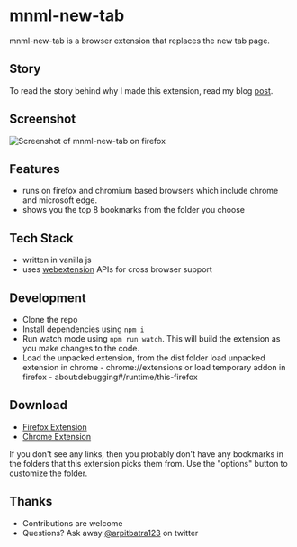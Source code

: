 # mnml-new-tab

mnml-new-tab is a browser extension that replaces the new tab page.

## Story

To read the story behind why I made this extension, read my blog [post](https://arpitbatra.netlify.app/posts/mnml-new-tab/).

## Screenshot

![Screenshot of mnml-new-tab on firefox](https://arpitbatra.netlify.app/assets/images/mnml-firefox.png)


## Features

- runs on firefox and chromium based browsers which include chrome and microsoft edge.
- shows you the top 8 bookmarks from the folder you choose

## Tech Stack

- written in vanilla js
- uses [webextension](https://developer.mozilla.org/en-US/docs/Mozilla/Add-ons/WebExtensions) APIs for cross browser support

## Development

- Clone the repo
- Install dependencies using `npm i`
- Run watch mode using `npm run watch`. This will build the extension as you make changes to the code.
- Load the unpacked extension, from the dist folder load unpacked extension in chrome - chrome://extensions or load temporary addon in firefox - about:debugging#/runtime/this-firefox

## Download

- [Firefox Extension](https://addons.mozilla.org/en-GB/firefox/addon/mnml-new-tab/)
- [Chrome Extension](https://chrome.google.com/webstore/detail/mnml-new-tab/mceanpcekehmcfalnmllidcfipajpeml?hl=en)

If you don't see any links, then you probably don't have any bookmarks in the folders that this extension picks them from. Use the "options" button to customize the folder.

## Thanks

- Contributions are welcome
- Questions? Ask away [@arpitbatra123](https://twitter.com/arpitbatra123) on twitter
